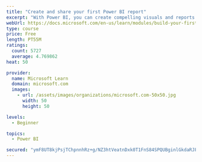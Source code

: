 ```yaml
---
title: "Create and share your first Power BI report"
excerpt: "With Power BI, you can create compelling visuals and reports. In this module, you learn how to use Power BI Desktop to connect to data, build visuals, and create a report that you can share with others in your organization. You then learn how to publish the report to the Power BI service, so that others can see your insights and benefit from your work."
webUrl: https://docs.microsoft.com/en-us/learn/modules/build-your-first-power-bi-report/
type: course
price: Free
length: PT55M
ratings:
  count: 5727
  average: 4.769862
heat: 50

provider:
  name: Microsoft Learn
  domain: microsoft.com
  images:
    - url: /assets/images/organizations/microsoft.com-50x50.jpg
      width: 50
      height: 50

levels:
  - Beginner

topics:
  - Power BI

secured: "ymF8UT8kjPsjTChpnnhRz+g/NZ3htVeatnDxk0T1FnS84SPQUBginlGkdaRJFBw+xreWuZuhvI4TyCa8SH9YKw1QsClIpm4WpF/eGmFxJ5/0YBiB1x+M9hDHXnxC2qc4m7a/AKrBO+d3i7AnfPhYmAm/8UA7Gz+y0Lqc0jwLGjzdkujCdzQJG+UiFd81UKH70DnQLWwLutF74MDVz10QcnMHPrEn5HTIHnE9sq09kj7eW4U8LfHNuWu7rhL4roleTKf1osNpkcj+FPkIsQwdQ90+ANBUcHO9HiS2c9yUQdHaM7ixA6oXkiEp/Ud9GjvvhFgZfPYuwFCscStRfxV2p2r8Lo+Nipa48UHT8mpSV26JTCqxILQd8UlzvdGw1SYTNylyQurok10yYH6CLWRxGn1oZJLAMMK0J8CEhXC03Co=;bsvEaWF9KrnaZLA4hFOY5Q=="
---
```


